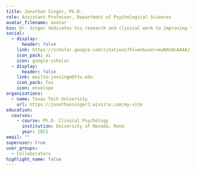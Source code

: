 ```yaml
---
title: Jonathan Singer, Ph.D.
role: Assistant Professor, Department of Psychological Sciences
avatar_filename: avatar
bio: Dr. Singer dedicates his research and clinical work to improving the  psychological health of patient-caregiver dyads who have a life limiting illness. 
social:
  - display:
      header: false
    link: https://scholar.google.com/citations?hl=en&user=muNXo8oAAAAJ
    icon_pack: ai
    icon: google-scholar
  - display:
      header: false
    link: mailto:jonsinge@ttu.edu
    icon_pack: fas
    icon: envelope
organizations:
  - name: Texas Tech University
    url: https://jonathansinger3.wixsite.com/my-site
education:
  courses:
    - course: Ph.D. Clinical Psychology
      institution: University of Nevada, Reno
      year: 2021
email: ""
superuser: true
user_groups:
  - Collaborators
highlight_name: false
---
```


